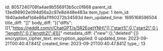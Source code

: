 id: 8057240708fa4ae9b556913b5cc0f868
parent_id: 13ed98902e094d56a2c97e8d448e483a
item_type: 1
item_id: 1940ade8af1d4e86a11f60272b34593d
item_updated_time: 1695168596504
title_diff: "[]"
body_diff: "[{\"diffs\":[[1,\"https://reddit.com/r/ChatGPT/s/5R2EoetYNH\"]],\"start1\":0,\"start2\":0,\"length1\":0,\"length2\":41}]"
metadata_diff: {"new":{},"deleted":[]}
encryption_cipher_text: 
encryption_applied: 0
updated_time: 2023-09-21T00:40:47.841Z
created_time: 2023-09-21T00:40:47.841Z
type_: 13